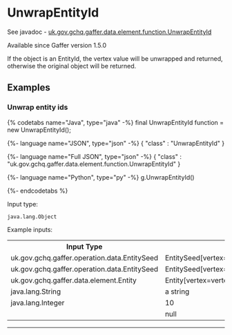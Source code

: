 # UnwrapEntityId
See javadoc - [uk.gov.gchq.gaffer.data.element.function.UnwrapEntityId](ref://../../javadoc/gaffer/uk/gov/gchq/gaffer/data/element/function/UnwrapEntityId.html)

Available since Gaffer version 1.5.0

If the object is an EntityId, the vertex value will be unwrapped and returned, otherwise the original object will be returned.

## Examples

### Unwrap entity ids


{% codetabs name="Java", type="java" -%}
final UnwrapEntityId function = new UnwrapEntityId();

{%- language name="JSON", type="json" -%}
{
  "class" : "UnwrapEntityId"
}

{%- language name="Full JSON", type="json" -%}
{
  "class" : "uk.gov.gchq.gaffer.data.element.function.UnwrapEntityId"
}

{%- language name="Python", type="py" -%}
g.UnwrapEntityId()

{%- endcodetabs %}

Input type:

```
java.lang.Object
```

Example inputs:
<table style="display: block;">
<tr><th>Input Type</th><th>Input</th><th>Result Type</th><th>Result</th></tr>
<tr><td>uk.gov.gchq.gaffer.operation.data.EntitySeed</td><td>EntitySeed[vertex=vertex1]</td><td>java.lang.String</td><td>vertex1</td></tr>
<tr><td>uk.gov.gchq.gaffer.operation.data.EntitySeed</td><td>EntitySeed[vertex=vertex2]</td><td>java.lang.String</td><td>vertex2</td></tr>
<tr><td>uk.gov.gchq.gaffer.data.element.Entity</td><td>Entity[vertex=vertex2,group=group,properties=Properties[]]</td><td>java.lang.String</td><td>vertex2</td></tr>
<tr><td>java.lang.String</td><td>a string</td><td>java.lang.String</td><td>a string</td></tr>
<tr><td>java.lang.Integer</td><td>10</td><td>java.lang.Integer</td><td>10</td></tr>
<tr><td></td><td>null</td><td></td><td>null</td></tr>
</table>

-----------------------------------------------

